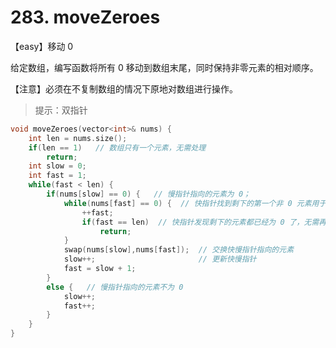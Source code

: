 # 283. moveZeroes

【easy】移动 0

给定数组，编写函数将所有 0 移动到数组末尾，同时保持非零元素的相对顺序。

【注意】必须在不复制数组的情况下原地对数组进行操作。



> 提示：双指针



```c++
void moveZeroes(vector<int>& nums) {
    int len = nums.size();
    if(len == 1)   // 数组只有一个元素，无需处理
        return;
    int slow = 0;
    int fast = 1;
    while(fast < len) {
        if(nums[slow] == 0) {   // 慢指针指向的元素为 0；
            while(nums[fast] == 0) {  // 快指针找到剩下的第一个非 0 元素用于交换“慢”元素
                ++fast;
                if(fast == len)  // 快指针发现剩下的元素都已经为 0 了，无需再操作
                    return; 
            }
            swap(nums[slow],nums[fast]);  // 交换快慢指针指向的元素
            slow++;                       // 更新快慢指针
            fast = slow + 1;
        }
        else {   // 慢指针指向的元素不为 0
            slow++;
            fast++;
        }
    }
}
```